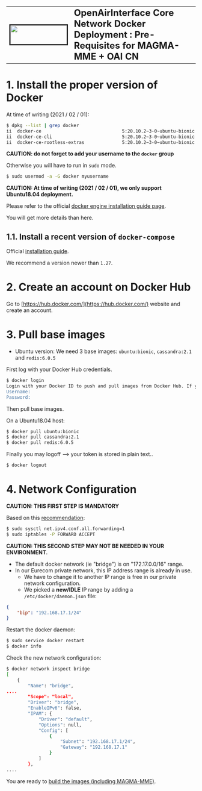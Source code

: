 <table style="border-collapse: collapse; border: none;">
  <tr style="border-collapse: collapse; border: none;">
    <td style="border-collapse: collapse; border: none;">
      <a href="http://www.openairinterface.org/">
         <img src="./images/oai_final_logo.png" alt="" border=3 height=50 width=150>
         </img>
      </a>
    </td>
    <td style="border-collapse: collapse; border: none; vertical-align: center;">
      <b><font size = "5">OpenAirInterface Core Network Docker Deployment : Pre-Requisites for MAGMA-MME + OAI CN</font></b>
    </td>
  </tr>
</table>

# 1. Install the proper version of Docker #

At time of writing (2021 / 02 / 01):

```bash
$ dpkg --list | grep docker
ii  docker-ce                              5:20.10.2~3-0~ubuntu-bionic                     amd64        Docker: the open-source application container engine
ii  docker-ce-cli                          5:20.10.2~3-0~ubuntu-bionic                     amd64        Docker CLI: the open-source application container engine
ii  docker-ce-rootless-extras              5:20.10.2~3-0~ubuntu-bionic                     amd64        Rootless support for Docker.
```

**CAUTION: do not forget to add your username to the `docker` group**

Otherwise you will have to run in `sudo` mode.

```bash
$ sudo usermod -a -G docker myusername
```

**CAUTION: At time of writing (2021 / 02 / 01), we only support Ubuntu18.04 deployment.**

Please refer to the official [docker engine installation guide page](https://docs.docker.com/engine/install/).

You will get more details than here.

## 1.1. Install a recent version of `docker-compose` ##

Official [installation guide](https://docs.docker.com/compose/install/).

We recommend a version newer than `1.27`.

# 2. Create an account on Docker Hub #

Go to [https://hub.docker.com/](https://hub.docker.com/) website and create an account.

# 3. Pull base images #

* Ubuntu  version: We need 3 base images: `ubuntu:bionic`, `cassandra:2.1` and `redis:6.0.5`

First log with your Docker Hub credentials.

```bash
$ docker login
Login with your Docker ID to push and pull images from Docker Hub. If you don't have a Docker ID, head over to https://hub.docker.com to create one.
Username: 
Password: 
```

Then pull base images.

On a Ubuntu18.04 host:

```bash
$ docker pull ubuntu:bionic
$ docker pull cassandra:2.1
$ docker pull redis:6.0.5
```

Finally you may logoff --> your token is stored in plain text..

```bash
$ docker logout
```

# 4. Network Configuration #

**CAUTION: THIS FIRST STEP IS MANDATORY**

Based on this [recommendation](https://docs.docker.com/network/bridge/#enable-forwarding-from-docker-containers-to-the-outside-world):

```bash
$ sudo sysctl net.ipv4.conf.all.forwarding=1
$ sudo iptables -P FORWARD ACCEPT
```

**CAUTION: THIS SECOND STEP MAY NOT BE NEEDED IN YOUR ENVIRONMENT.**

* The default docker network (ie "bridge") is on "172.17.0.0/16" range.
* In our Eurecom private network, this IP address range is already in use.
  - We have to change it to another IP range is free in our private network configuration.
  - We picked a **new/IDLE** IP range by adding a `/etc/docker/daemon.json` file:

```json
{
	"bip": "192.168.17.1/24"
}
```

Restart the docker daemon:

```bash
$ sudo service docker restart
$ docker info
```

Check the new network configuration:

```bash
$ docker network inspect bridge
[
    {
        "Name": "bridge",
....
        "Scope": "local",
        "Driver": "bridge",
        "EnableIPv6": false,
        "IPAM": {
            "Driver": "default",
            "Options": null,
            "Config": [
                {
                    "Subnet": "192.168.17.1/24",
                    "Gateway": "192.168.17.1"
                }
            ]
        },
....
```

You are ready to [build the images (including MAGMA-MME)](./BUILD_IMAGES_MAGMA_MME.md).

